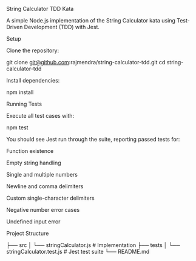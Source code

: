 String Calculator TDD Kata

A simple Node.js implementation of the String Calculator kata using Test-Driven Development (TDD) with Jest.

Setup

Clone the repository:

git clone git@github.com:rajmendra/string-calculator-tdd.git
cd string-calculator-tdd

Install dependencies:

npm install

Running Tests

Execute all test cases with:

npm test

You should see Jest run through the suite, reporting passed tests for:

Function existence

Empty string handling

Single and multiple numbers

Newline and comma delimiters

Custom single-character delimiters

Negative number error cases

Undefined input error

Project Structure

├── src
│   └── stringCalculator.js   # Implementation
├── tests
│   └── stringCalculator.test.js  # Jest test suite
└── README.md

